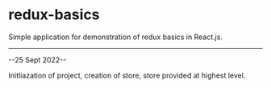 # redux-basics
Simple application for demonstration of redux basics in React.js.

---

--25 Sept 2022-- 

Initliazation of project, creation of store, store provided at highest level.  
